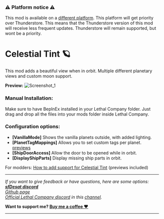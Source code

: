 ### ⚠️ Platform notice ⚠️
This mod is available on a [different platform](https://www.curseforge.com/lethal-company/mods/aquatis). This platform will get priority over Thunderstore. This means that the Thunderstore version of this mod will receive less frequent updates. Thunderstore will remain supported, but wont be a priority.

# Celestial Tint 🪐
This mod adds a beautiful view when in orbit. Multiple different planetary views and custom moon support.

**Preview:**
![Screenshot_1](https://raw.githubusercontent.com/sfDesat/Celestial-Tint/main/Screenshots/Rocky.png "Rocky")
  
### Manual Installation:
Make sure to have BepInEx installed in your Lethal Company folder.
Just drag and drop all the files into your mods folder inside Lethal Company.
  
### Configuration options:
- **[VanillaMode]** Shows the vanilla planets outside, with added lighting.
- **[PlanetTagMappings]** Allows you to set custom tags per planet. [previews](https://github.com/sfDesat/Celestial-Tint/wiki/Adding-support-for-Celestial-Tint#preview-images)
- **[ShipDoorAccess]** Allow the door to be opened while in orbit.
- **[DisplayShipParts]** Display missing ship parts in orbit.
  
For modders: [How to add support for Celestial Tint](https://github.com/sfDesat/Celestial-Tint/wiki/Adding-support-for-Celestial-Tint) (previews included)
  
***
_If you want to give feedback or have questions, here are some options:  
**[sfDesat discord](https://discord.gg/UVJx7F8mJY)**  
[Github page](https://github.com/sfDesat/Celestial-Tint/issues)  
[Official Lethal Company discord](https://discord.gg/lcmod) in this [channel](https://discordapp.com/channels/1168655651455639582/1198736199297286196)._  

**Want to support me? [Buy me a coffee ❤️](https://ko-fi.com/sfdesat)**
***
